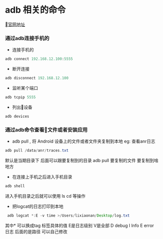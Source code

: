 # adb 相关的命令
[官网地址](https://developer.android.com/studio/command-line/adb?gclid=Cj0KCQjwt_nmBRD0ARIsAJYs6o2frvMVn3AWDzhbfbwHQOuM5P2C51LjSYm_WVuWSBhht5fsJNlXCisaAsNPEALw_wcB)
### 通过adb连接手机的
* 连接手机的
``` Java
adb connect 192.168.12.100:5555
```
* 断开连接
``` Java
adb disconnect 192.168.12.100
```
* 监听某个端口
``` Java
adb tcpip 5555
```
* 列出设备
``` Java
adb devices
```
### 通过adb命令查看文件或者安装应用

* adb pull , 将 Android 设备上的文件或者文件夹复制到本地
eg: 查看anr日志
``` Java
adb pull /data/anr/traces.txt
```
默认是当期目录下 后面可以跟要复制到的目录
adb pull 要复制的文件  要复制到啥地方


* 在连接上手机之后进入手机目录
``` Java
adb shell
```
 进入手机目录之后就可以使用 ls cd 等操作

* 把logcat的日志打印到本地
``` Java
 adb logcat *:E -v time >/Users/lixiaonan/Desktop/log.txt
```
其中* 可以换成tag 标签具体的值  E是日志级别  V是全部 D debug  I Info  E  error 日志
后面的是路径   可以自己修改
